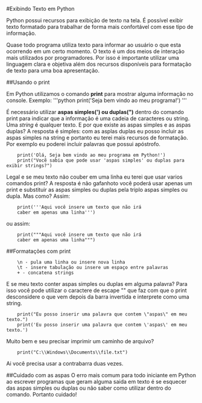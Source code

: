 #Exibindo Texto em Python

Python possui recursos para exibição de texto na tela. É possível exibir texto formatado para trabalhar de forma mais confortável com esse tipo de informação.

Quase todo programa utiliza texto para informar ao usuário o que esta ocorrendo em um certo momento. O texto é um dos meios de interação mais utilizados por programadores. Por isso é importante utilizar uma linguagem clara e objetiva além dos recursos disponíveis para formatação de texto para uma boa apresentação.

##Usando o print

Em Python utilizamos o comando **print** para mostrar alguma informação no console.
Exemplo:
		'''python
		print('Seja bem vindo ao meu programa!')
		'''

É necessário utilizar **aspas simples(') ou duplas(")** dentro do comando print para indicar que a informação é uma cadeia de caracteres ou string. Uma *string* é qualquer texto. E por que existe as aspas simples e as aspas duplas? A resposta é simples: com as asplas duplas eu posso incluir as aspas simples na string e portanto eu terei mais recursos de formatação. Por exemplo eu poderei incluir palavras que possui apóstrofo.

		print('Olá, Seja bem vindo ao meu programa em Python!')
		print("Vocẽ sabia que pode usar 'aspas simples' ou duplas para exibir strings?")

Legal e se meu texto não couber em uma linha eu terei que usar varios comandos print?
A resposta é não gafanhoto você poderá usar apenas um print e substituir as aspas simples ou duplas pela triplo aspas simples ou dupla. Mas como?
Assim:

		print('''Aqui você insere um texto que não irá
		caber em apenas uma linha''')		

ou assim:

		print("""Aqui você insere um texto que não irá
		caber em apenas uma linha""")

##Formatações com print

		\n - pula uma linha ou insere nova linha
		\t - insere tabulação ou insere um espaço entre palavras
		+ - concatena strings

E se meu texto conter aspas simples ou duplas em alguma palavra?
Para isso você pode utilizar o caractere de escape "\" que faz com que o print desconsidere o que vem depois da barra invertida e interprete como uma string.
		
		print("Eu posso inserir uma palavra que contem \"aspas\" em meu texto.")
		print('Eu posso inserir uma palavra que contem \'aspas\' em meu texto.')
		
Muito bem e seu precisar imprimir um caminho de arquivo?

		print("C:\\Windows\\Documents\\file.txt")

Ai você precisa usar a contrabarra duas vezes.

##Cuidado com as aspas
O erro mais comum para todo iniciante em Python ao escrever programas que geram alguma saida em texto é se esquecer das aspas simples ou duplas ou não saber como utilizar dentro do comando. Portanto cuidado!


